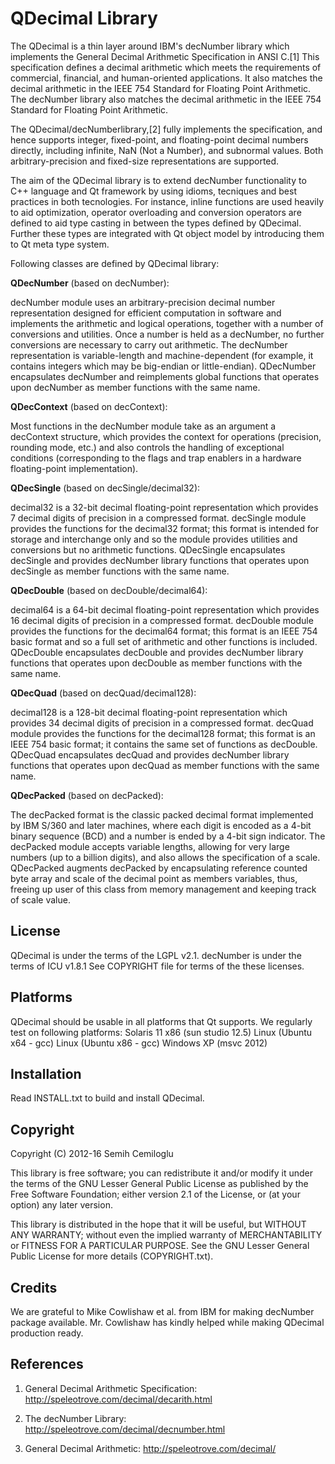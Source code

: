 # QDecimal Library

The QDecimal is a thin layer around IBM's decNumber library which implements the General Decimal Arithmetic Specification in ANSI C.[1] This specification defines a decimal arithmetic which meets the requirements of commercial, financial, and human-oriented applications. It also matches the decimal arithmetic in the IEEE 754 Standard for Floating Point Arithmetic. The decNumber library also matches the decimal arithmetic in the IEEE 754 Standard for Floating Point Arithmetic.

The QDecimal/decNumberlibrary,[2] fully implements the specification, and hence supports integer, fixed-point, and floating-point decimal numbers directly, including infinite, NaN (Not a Number), and subnormal values. Both arbitrary-precision and fixed-size representations are supported.

The aim of the QDecimal library is to extend decNumber functionality to C++ language and Qt framework by using idioms, tecniques and best practices in both tecnologies. For instance, inline functions are used heavily to aid optimization, operator overloading and conversion operators are defined to aid type casting in between the types defined by QDecimal. Further these types are integrated with Qt object model by introducing them to Qt meta type system.

Following classes are defined by QDecimal library:

**QDecNumber** (based on decNumber):

decNumber module uses an arbitrary-precision decimal number representation designed for efficient computation in software and implements the arithmetic and logical operations, together with a number of conversions and utilities. Once a number is held as a decNumber, no further conversions are necessary to carry out arithmetic. The decNumber representation is variable-length and machine-dependent (for example, it contains integers which may be big-endian or little-endian). QDecNumber encapsulates decNumber and reimplements global functions that operates upon decNumber as member functions with the same name.

**QDecContext** (based on decContext):

Most functions in the decNumber module take as an argument a decContext structure, which provides the context for operations (precision, rounding mode, etc.) and also controls the handling of exceptional conditions (corresponding to the flags and trap enablers in a hardware floating-point implementation).

**QDecSingle** (based on decSingle/decimal32):

decimal32 is a 32-bit decimal floating-point representation which provides 7 decimal digits of precision in a compressed format. decSingle module provides the functions for the decimal32 format; this format is intended for storage and interchange only and so the module provides utilities and conversions but no arithmetic functions. QDecSingle encapsulates decSingle and provides decNumber library functions that operates upon decSingle as member functions with the same name.

**QDecDouble** (based on decDouble/decimal64):

decimal64 is a 64-bit decimal floating-point representation which provides 16 decimal digits of precision in a compressed format. decDouble module provides the functions for the decimal64 format; this format is an IEEE 754 basic format and so a full set of arithmetic and other functions is included. QDecDouble encapsulates decDouble and provides decNumber library functions that operates upon decDouble as member functions with the same name.

**QDecQuad** (based on decQuad/decimal128):

decimal128 is a 128-bit decimal floating-point representation which provides 34 decimal digits of precision in a compressed format. decQuad module provides the functions for the decimal128 format; this format is an IEEE 754 basic format; it contains the same set of functions as decDouble. QDecQuad encapsulates decQuad and provides decNumber library functions that operates upon decQuad as member functions with the same name.

**QDecPacked** (based on decPacked):

The decPacked format is the classic packed decimal format implemented by IBM S/360 and later machines, where each digit is encoded as a 4-bit binary sequence (BCD) and a number is ended by a 4-bit sign indicator. The decPacked module accepts variable lengths, allowing for very large numbers (up to a billion digits), and also allows the specification of a scale. QDecPacked augments decPacked by encapsulating reference counted byte array and scale of the decimal point as members variables, thus, freeing up user of this class from memory management and keeping track of scale value.

## License ##
QDecimal is under the terms of the LGPL v2.1. decNumber is under the terms of ICU v1.8.1 See COPYRIGHT file for terms of the these licenses.

## Platforms ##
QDecimal should be usable in all platforms that Qt supports. We regularly test on following platforms: Solaris 11 x86 (sun studio 12.5) Linux (Ubuntu x64 - gcc) Linux (Ubuntu x86 - gcc) Windows XP (msvc 2012)

## Installation ##
Read INSTALL.txt to build and install QDecimal.

## Copyright ##
Copyright (C) 2012-16 Semih Cemiloglu

This library is free software; you can redistribute it and/or modify it under the terms of the GNU Lesser General Public License as published by the Free Software Foundation; either version 2.1 of the License, or (at your option) any later version.

This library is distributed in the hope that it will be useful, but WITHOUT ANY WARRANTY; without even the implied warranty of MERCHANTABILITY or FITNESS FOR A PARTICULAR PURPOSE. See the GNU Lesser General Public License for more details (COPYRIGHT.txt).

## Credits ##
We are grateful to Mike Cowlishaw et al. from IBM for making decNumber package available. Mr. Cowlishaw has kindly helped while making QDecimal production ready.

## References ##
1. General Decimal Arithmetic Specification: http://speleotrove.com/decimal/decarith.html

2. The decNumber Library: http://speleotrove.com/decimal/decnumber.html

3. General Decimal Arithmetic: http://speleotrove.com/decimal/


